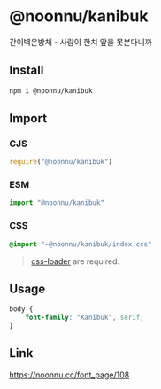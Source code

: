# @noonnu/kanibuk
간이벽온방체 - 사람이 한치 앞을 못본다니까

## Install
```sh
npm i @noonnu/kanibuk
```
## Import
### CJS
```js
require("@noonnu/kanibuk")
```
### ESM
```js
import "@noonnu/kanibuk"
```
### CSS 
```css
@import "~@noonnu/kanibuk/index.css"
```
> [css-loader](https://github.com/webpack-contrib/css-loader) are required.

## Usage
```css
body {
    font-family: "Kanibuk", serif;
}
```

## Link
https://noonnu.cc/font_page/108